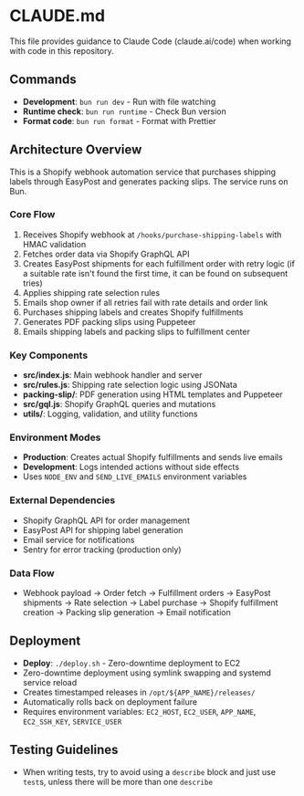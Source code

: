 # CLAUDE.md

This file provides guidance to Claude Code (claude.ai/code) when working with code in this repository.

## Commands

- **Development**: `bun run dev` - Run with file watching
- **Runtime check**: `bun run runtime` - Check Bun version
- **Format code**: `bun run format` - Format with Prettier

## Architecture Overview

This is a Shopify webhook automation service that purchases shipping labels through EasyPost and generates packing slips. The service runs on Bun.

### Core Flow
1. Receives Shopify webhook at `/hooks/purchase-shipping-labels` with HMAC validation
2. Fetches order data via Shopify GraphQL API
3. Creates EasyPost shipments for each fulfillment order with retry logic (if a suitable rate isn't found the first time, it can be found on subsequent tries)
4. Applies shipping rate selection rules
5. Emails shop owner if all retries fail with rate details and order link
6. Purchases shipping labels and creates Shopify fulfillments
7. Generates PDF packing slips using Puppeteer
8. Emails shipping labels and packing slips to fulfillment center

### Key Components
- **src/index.js**: Main webhook handler and server
- **src/rules.js**: Shipping rate selection logic using JSONata
- **packing-slip/**: PDF generation using HTML templates and Puppeteer
- **src/gql.js**: Shopify GraphQL queries and mutations
- **utils/**: Logging, validation, and utility functions

### Environment Modes
- **Production**: Creates actual Shopify fulfillments and sends live emails
- **Development**: Logs intended actions without side effects
- Uses `NODE_ENV` and `SEND_LIVE_EMAILS` environment variables

### External Dependencies
- Shopify GraphQL API for order management
- EasyPost API for shipping label generation
- Email service for notifications
- Sentry for error tracking (production only)

### Data Flow
- Webhook payload → Order fetch → Fulfillment orders → EasyPost shipments → Rate selection → Label purchase → Shopify fulfillment creation → Packing slip generation → Email notification

## Deployment

- **Deploy**: `./deploy.sh` - Zero-downtime deployment to EC2
- Zero-downtime deployment using symlink swapping and systemd service reload
- Creates timestamped releases in `/opt/${APP_NAME}/releases/`
- Automatically rolls back on deployment failure
- Requires environment variables: `EC2_HOST`, `EC2_USER`, `APP_NAME`, `EC2_SSH_KEY`, `SERVICE_USER`

## Testing Guidelines

- When writing tests, try to avoid using a `describe` block and just use `test`s, unless there will be more than one `describe`
